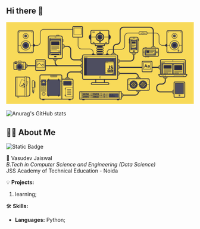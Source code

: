## Hi there 👋





<img src="https://github.com/Svyatoslav-Vtulkin/Svyatoslav-Vtulkin/blob/main/js.gif" alt="The Unlimited">




![Anurag's GitHub stats](https://github-readme-stats.vercel.app/api?username=Svyatoslav-Vtulkin&show_icons=true&theme=radical)


## 🙋‍♂️ About Me

![Static Badge](https://img.shields.io/badge/py-python-blue?logo=python)

🚀 Vasudev Jaiswal  
*B.Tech in Computer Science and Engineering (Data Science)*  
JSS Academy of Technical Education - Noida  

💡 **Projects:**
1. learning;

🛠️ **Skills:**
- **Languages:** Python;
